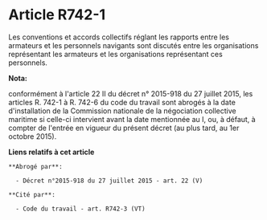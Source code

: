 # Article R742-1

Les conventions et accords collectifs réglant les rapports entre les armateurs et les personnels navigants sont discutés
entre les organisations représentant les armateurs et les organisations représentant ces personnels.

**Nota:**

conformément à l'article 22 II du décret n° 2015-918 du 27 juillet 2015,  les articles R. 742-1 à R. 742-6 du code du travail
sont abrogés à la date d'installation de la Commission nationale de la négociation collective maritime si celle-ci intervient
avant la date mentionnée au I, ou, à défaut, à compter de l'entrée en vigueur du présent décret (au plus tard, au 1er octobre
2015).

**Liens relatifs à cet article**

	**Abrogé par**:

	  - Décret n°2015-918 du 27 juillet 2015 - art. 22 (V)

	**Cité par**:

	  - Code du travail - art. R742-3 (VT)
